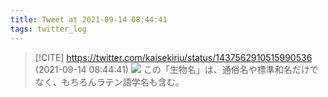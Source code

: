```yaml
---
title: Tweet at 2021-09-14 08:44:41
tags: twitter_log
---
```


> [!CITE] https://twitter.com/kaisekiriu/status/1437562910515990536 (2021-09-14 08:44:41)
> ![](https://twitter.com/kaisekiriu/status/1437562910515990536)
> この「生物名」は、通俗名や標準和名だけでなく、もちろんラテン語学名も含む。
